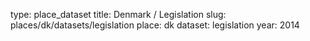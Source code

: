 type: place_dataset
title: Denmark / Legislation
slug: places/dk/datasets/legislation
place: dk
dataset: legislation
year: 2014
